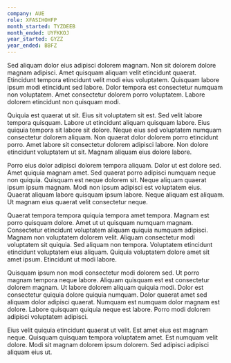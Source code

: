 ```yaml
---
company: AUE
role: XFASIHOHFP
month_started: TYZDEEB
month_ended: UYFKKOJ
year_started: GYZZ
year_ended: BBFZ
---
```


Sed aliquam dolor eius adipisci dolorem magnam. Non sit dolorem dolore magnam adipisci. Amet quisquam aliquam velit etincidunt quaerat. Etincidunt tempora etincidunt velit modi eius voluptatem. Quisquam labore ipsum modi etincidunt sed labore. Dolor tempora est consectetur numquam non voluptatem. Amet consectetur dolorem porro voluptatem. Labore dolorem etincidunt non quisquam modi.

Quiquia est quaerat ut sit. Eius sit voluptatem sit est. Sed velit labore tempora quisquam. Labore ut etincidunt aliquam quisquam labore. Eius quiquia tempora sit labore sit dolore. Neque eius sed voluptatem numquam consectetur dolorem aliquam. Non quaerat dolor dolorem porro etincidunt porro. Amet labore sit consectetur dolorem adipisci labore. Non dolore etincidunt voluptatem ut sit. Magnam aliquam eius dolore labore.

Porro eius dolor adipisci dolorem tempora aliquam. Dolor ut est dolore sed. Amet quiquia magnam amet. Sed quaerat porro adipisci numquam neque non quiquia. Quisquam est neque dolorem sit. Neque aliquam quaerat ipsum ipsum magnam. Modi non ipsum adipisci est voluptatem eius. Quaerat aliquam labore quisquam ipsum labore. Neque aliquam est aliquam. Ut magnam eius quaerat velit consectetur neque.

Quaerat tempora tempora quiquia tempora amet tempora. Magnam est porro quisquam dolore. Amet ut ut quisquam numquam magnam. Consectetur etincidunt voluptatem aliquam quiquia numquam adipisci. Magnam non voluptatem dolorem velit. Aliquam consectetur modi voluptatem sit quiquia. Sed aliquam non tempora. Voluptatem etincidunt etincidunt voluptatem eius aliquam. Quiquia voluptatem dolore amet sit amet ipsum. Etincidunt ut modi labore.

Quisquam ipsum non modi consectetur modi dolorem sed. Ut porro magnam tempora neque labore. Aliquam quisquam est est consectetur dolorem magnam. Ut labore dolorem aliquam quiquia modi. Dolor est consectetur quiquia dolore quiquia numquam. Dolor quaerat amet sed aliquam dolor adipisci quaerat. Numquam est numquam dolor magnam est dolore. Labore quisquam quiquia neque est labore. Porro modi dolorem adipisci voluptatem adipisci.

Eius velit quiquia etincidunt quaerat ut velit. Est amet eius est magnam neque. Quisquam quisquam tempora voluptatem amet. Est numquam velit dolore. Modi sit magnam dolorem ipsum dolorem. Sed adipisci adipisci aliquam eius ut.
    